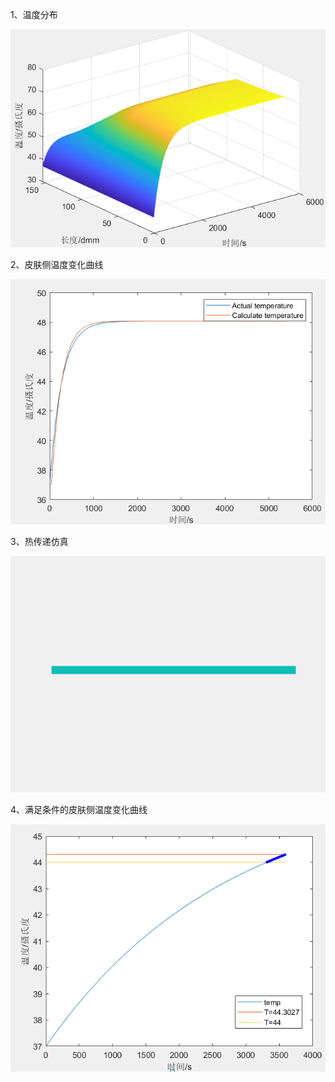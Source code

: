 1、温度分布

![problem1](https://github.com/Shuilin123/Mathematical-modeling-problems-and-algorithms/blob/master/MCM/2018/A/problem1.png)


2、皮肤侧温度变化曲线

![problem1_1](https://github.com/Shuilin123/Mathematical-modeling-problems-and-algorithms/blob/master/MCM/2018/A/problem1_1.png)

3、热传递仿真

![griaph](https://github.com/Shuilin123/Mathematical-modeling-problems-and-algorithms/blob/master/MCM/2018/A/griaph.gif)

4、满足条件的皮肤侧温度变化曲线

![problem2_1](https://github.com/Shuilin123/Mathematical-modeling-problems-and-algorithms/blob/master/MCM/2018/A/problem2_1.png)
